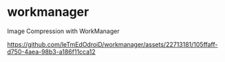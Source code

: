 # workmanager
Image Compression with WorkManager




https://github.com/leTmEdOdroiD/workmanager/assets/22713181/105ffaff-d750-4aea-98b3-a186f11cca12


